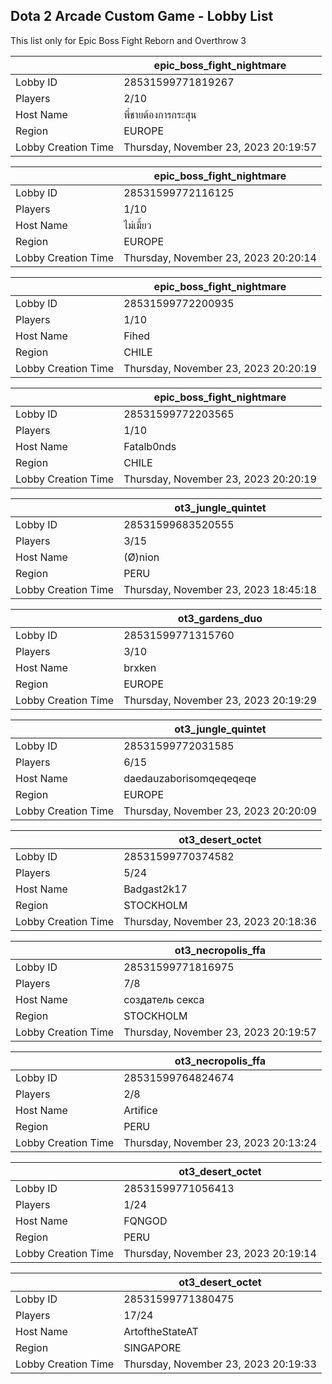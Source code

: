 ## Dota 2 Arcade Custom Game - Lobby List

This list only for Epic Boss Fight Reborn and Overthrow 3

|  | epic_boss_fight_nightmare |
| ------ | ------ |
| Lobby ID | 28531599771819267 |
| Players | 2/10 |
| Host Name | พี่ชายต้องการกระสุน |
| Region | EUROPE |
| Lobby Creation Time | Thursday, November 23, 2023 20:19:57 |


|  | epic_boss_fight_nightmare |
| ------ | ------ |
| Lobby ID | 28531599772116125 |
| Players | 1/10 |
| Host Name | ไม่เมี้ยว |
| Region | EUROPE |
| Lobby Creation Time | Thursday, November 23, 2023 20:20:14 |


|  | epic_boss_fight_nightmare |
| ------ | ------ |
| Lobby ID | 28531599772200935 |
| Players | 1/10 |
| Host Name | Fihed |
| Region | CHILE |
| Lobby Creation Time | Thursday, November 23, 2023 20:20:19 |


|  | epic_boss_fight_nightmare |
| ------ | ------ |
| Lobby ID | 28531599772203565 |
| Players | 1/10 |
| Host Name | Fatalb0nds |
| Region | CHILE |
| Lobby Creation Time | Thursday, November 23, 2023 20:20:19 |


|  | ot3_jungle_quintet |
| ------ | ------ |
| Lobby ID | 28531599683520555 |
| Players | 3/15 |
| Host Name | (Ø)nion |
| Region | PERU |
| Lobby Creation Time | Thursday, November 23, 2023 18:45:18 |


|  | ot3_gardens_duo |
| ------ | ------ |
| Lobby ID | 28531599771315760 |
| Players | 3/10 |
| Host Name | brxken |
| Region | EUROPE |
| Lobby Creation Time | Thursday, November 23, 2023 20:19:29 |


|  | ot3_jungle_quintet |
| ------ | ------ |
| Lobby ID | 28531599772031585 |
| Players | 6/15 |
| Host Name | daedauzaborisomqeqeqeqe |
| Region | EUROPE |
| Lobby Creation Time | Thursday, November 23, 2023 20:20:09 |


|  | ot3_desert_octet |
| ------ | ------ |
| Lobby ID | 28531599770374582 |
| Players | 5/24 |
| Host Name | Badgast2k17 |
| Region | STOCKHOLM |
| Lobby Creation Time | Thursday, November 23, 2023 20:18:36 |


|  | ot3_necropolis_ffa |
| ------ | ------ |
| Lobby ID | 28531599771816975 |
| Players | 7/8 |
| Host Name | создатель секса |
| Region | STOCKHOLM |
| Lobby Creation Time | Thursday, November 23, 2023 20:19:57 |


|  | ot3_necropolis_ffa |
| ------ | ------ |
| Lobby ID | 28531599764824674 |
| Players | 2/8 |
| Host Name | Artifice |
| Region | PERU |
| Lobby Creation Time | Thursday, November 23, 2023 20:13:24 |


|  | ot3_desert_octet |
| ------ | ------ |
| Lobby ID | 28531599771056413 |
| Players | 1/24 |
| Host Name | FQNGOD |
| Region | PERU |
| Lobby Creation Time | Thursday, November 23, 2023 20:19:14 |


|  | ot3_desert_octet |
| ------ | ------ |
| Lobby ID | 28531599771380475 |
| Players | 17/24 |
| Host Name | ArtoftheStateAT |
| Region | SINGAPORE |
| Lobby Creation Time | Thursday, November 23, 2023 20:19:33 |


